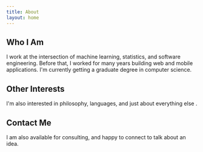 ```yaml
---
title: About
layout: home
---
```


## Who I Am

I work at the intersection of machine learning, statistics, and software
 engineering. Before that, I worked for many years building web and mobile
  applications. I'm currently getting a graduate degree in computer science. 

## Other Interests

I'm also interested in philosophy, languages, and just about everything else
. 

## Contact Me 

I am also available for consulting, and happy to connect to talk about an idea.



